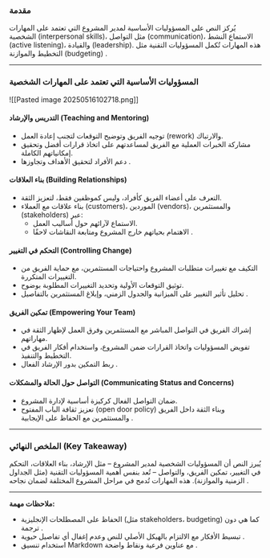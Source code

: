  

### **مقدمة**  
يُركز النص على المسؤوليات الأساسية لمدير المشروع التي تعتمد على المهارات الشخصية (interpersonal skills)، مثل التواصل (communication)، الاستماع النشط (active listening)، والقيادة (leadership). هذه المهارات تُكمل المسؤوليات التقنية مثل التخطيط والموازنة (budgeting) .  

---

### **المسؤوليات الأساسية التي تعتمد على المهارات الشخصية**  
![[Pasted image 20250516102718.png]]
#### **التدريس والإرشاد (Teaching and Mentoring)**  
- توجيه الفريق وتوضيح التوقعات لتجنب إعادة العمل (rework) والارتباك.  
- مشاركة الخبرات العملية مع الفريق لمساعدتهم على اتخاذ قرارات أفضل وتحقيق إمكانياتهم الكاملة.  
- دعم الأفراد لتحقيق الأهداف وتجاوزها .  

#### **بناء العلاقات (Building Relationships)**  
- التعرف على أعضاء الفريق كأفراد، وليس كموظفين فقط، لتعزيز الثقة.  
- بناء علاقات مع العملاء (customers)، الموردين (vendors)، والمستثمرين (stakeholders) عبر:  
  - الاستماع لآرائهم حول أساليب العمل.  
  - الاهتمام بحياتهم خارج المشروع ومتابعة النقاشات لاحقًا .  

#### **التحكم في التغيير (Controlling Change)**  
- التكيف مع تغييرات متطلبات المشروع واحتياجات المستثمرين، مع حماية الفريق من التغييرات المتكررة.  
- توثيق التوقعات الأولية وتحديد التغييرات المطلوبة بوضوح.  
- تحليل تأثير التغيير على الميزانية والجدول الزمني، وإبلاغ المستثمرين بالتفاصيل .  

#### **تمكين الفريق (Empowering Your Team)**  
- إشراك الفريق في التواصل المباشر مع المستثمرين وفرق العمل لإظهار الثقة في مهاراتهم.  
- تفويض المسؤوليات واتخاذ القرارات ضمن المشروع، واستخدام أفكار الفريق في التخطيط والتنفيذ.  
- ربط التمكين بدور الإرشاد الفعال .  

#### **التواصل حول الحالة والمشكلات (Communicating Status and Concerns)**  
- ضمان التواصل الفعال كركيزة أساسية لإدارة المشروع.  
- تعزيز ثقافة الباب المفتوح (open door policy) وبناء الثقة داخل الفريق والمستثمرين مع الحفاظ على الإيجابية .  

---

### **الملخص النهائي (Key Takeaway)**  
يُبرز النص أن المسؤوليات الشخصية لمدير المشروع – مثل الإرشاد، بناء العلاقات، التحكم في التغيير، تمكين الفريق، والتواصل – تُعد بنفس أهمية المسؤوليات التقنية (مثل الجداول الزمنية والموازنة). هذه المهارات تُدمج في مراحل المشروع المختلفة لضمان نجاحه .  

---  
**ملاحظات مهمة:**  
- الحفاظ على المصطلحات الإنجليزية (مثل stakeholders، budgeting) كما هي دون ترجمة .  
- تبسيط الأفكار مع الالتزام بالهيكل الأصلي للنص وعدم إغفال أي تفاصيل حيوية .  
- استخدام تنسيق Markdown مع عناوين فرعية ونقاط واضحة .